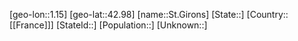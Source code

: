 ﻿---
location: [42.98,1.15]
type: City
tags:
- geo/City


SpocWebEntityId: 34457
isDeleted: false
confidential: public

---
[geo-lon::1.15]
[geo-lat::42.98]
[name::St.Girons]
[State::]
[Country::[[France]]]
[StateId::]
[Population::]
[Unknown::]

